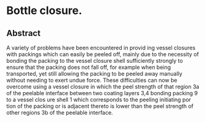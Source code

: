 # Bottle closure.

## Abstract
A variety of problems have been encountered in provid ing vessel closures with packings which can easily be peeled off, mainly due to the necessity of bonding the packing to the vessel closure shell sufficiently strongly to ensure that the packing does not fall off, for example when being transported, yet still allowing the packing to be peeled away manually without needing to exert undue force. These difficulties can now be overcome using a vessel closure in which the peel strength of that region 3a of the peelable interface between two coating layers 3,4 bonding packing 9 to a vessel clos ure shell 1 which corresponds to the peeling initiating por tion of the packing or is adjacent thereto is lower than the peel strength of other regions 3b of the peelable interface.
